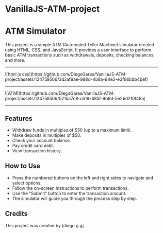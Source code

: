 # VanillaJS-ATM-project

# ATM Simulator

This project is a simple ATM (Automated Teller Machine) simulator created using HTML, CSS, and JavaScript. It provides a user interface to perform basic ATM transactions such as withdrawals, deposits, checking balances, and more.
<hr/>
![html js css](https://github.com/DiegoGarea/VanillaJS-ATM-project/assets/124759506/3d2af9ae-998d-4b8a-94e2-e3f86bbb4bef)

<hr/>
![ATM](https://github.com/DiegoGarea/VanillaJS-ATM-project/assets/124759506/521ba7c8-c619-485f-9b9d-5e26d210f48a)
<hr/>

## Features

- Withdraw funds in multiples of $50 (up to a maximum limit).
- Make deposits in multiples of $50.
- Check your account balance.
- Pay credit card debt.
- View transaction history.

## How to Use

- Press the numbered buttons on the left and right sides to navigate and select options.
- Follow the on-screen instructions to perform transactions.
- Use the "Submit" button to enter the transaction amount.
- The simulator will guide you through the process step by step.


## Credits

This project was created by [diego g g].
